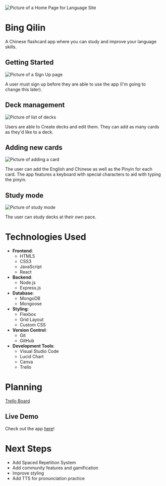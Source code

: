 ![Picture of a Home Page for Language Site](https://i.imgur.com/ETLNdc9.png)

<h1>Bing Qilin</h1>
<p>A Chinese flashcard app where you can study and improve your language skills.</p>

<h2>Getting Started</h2>

![Picture of a Sign Up page](https://i.imgur.com/HrkKdxC.png)

<p>A user must sign up before they are able to use the app (I'm going to change this later).</p>

<h2>Deck management</h2>

![Picture of list of decks](https://i.imgur.com/C8Y60JD.png)

<p>Users are able to Create decks and edit them. They can add as many cards as they'd like to a deck.</p>

<h2>Adding new cards</h2>

![Picture of adding a card](https://i.imgur.com/pUsrPcE.png)

<p>The user can add the English and Chinese as well as the Pinyin for each card. The app features a keyboard with special characters to aid with typing the pinyin.</p>


<h2>Study mode</h2>

![Picture of study mode](https://i.imgur.com/2MHfgUj.png)

<p>The user can study decks at their own pace.</p>


# Technologies Used
- **Frontend**: 
  - HTML5 
  - CSS3
  - JavaScript 
  - React
- **Backend**: 
  - Node.js 
  - Express.js
- **Database**: 
  - MongoDB 
  - Mongoose
- **Styling**: 
  - Flexbox 
  - Grid Layout 
  - Custom CSS
- **Version Control**: 
  - Git 
  - GitHub
- **Development Tools**: 
  - Visual Studio Code
  - Lucid Chart
  - Canva
  - Trello

# Planning

[Trello Board](https://trello.com/b/aKNLs2lw/chinese-app)

## Live Demo

Check out the app [here](https://chinese-flashcard-app-3a811e174889.herokuapp.com/decks)!

# Next Steps

- Add Spaced Repetition System
- Add community features and gamification
- Improve styling
- Add TTS for pronunciation practice